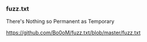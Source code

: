 ### fuzz.txt

There's Nothing so Permanent as Temporary

https://github.com/Bo0oM/fuzz.txt/blob/master/fuzz.txt
